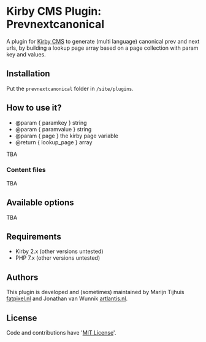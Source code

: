 # Kirby CMS Plugin: Prevnextcanonical

A plugin for [Kirby CMS](http://getkirby.com) to generate (multi language) canonical prev and next urls, by building a lookup page array based on a page collection with param key and values.

## Installation

Put the `prevnextcanonical` folder in `/site/plugins`.

## How to use it?

- @param  { paramkey } string
- @param  { paramvalue } string
- @param  { page } the kirby page variable
- @return { lookup_page } array

TBA

### Content files

TBA

## Available options

TBA

## Requirements

- Kirby 2.x (other versions untested)
- PHP 7.x (other versions untested)

## Authors

This plugin is developed and (sometimes) maintained by Marijn Tijhuis [fatpixel.nl](https://fatpixel.nl) and Jonathan van Wunnik [artlantis.nl](https://artlantis.nl).

## License

Code and contributions have '[MIT License](./license.md)'.
